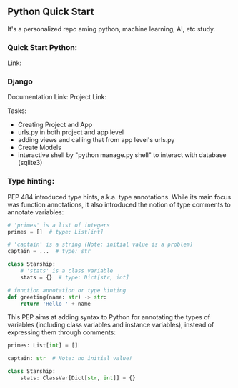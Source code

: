 ## Python Quick Start
It's a personalized repo aming python, machine learning, AI, etc study.

### Quick Start Python:
Link: 



### Django

Documentation Link: 
Project Link: 

Tasks:
- Creating Project and App
- urls.py in both project and app level
- adding views and calling that from app level's urls.py
- Create Models
- interactive shell by "python manage.py shell" to interact with database (sqlite3)

### Type hinting:
PEP 484 introduced type hints, a.k.a. type annotations. While its main focus was function annotations, it also introduced the notion of type comments to annotate variables:
```py
# 'primes' is a list of integers
primes = []  # type: List[int]

# 'captain' is a string (Note: initial value is a problem)
captain = ...  # type: str

class Starship:
    # 'stats' is a class variable
    stats = {}  # type: Dict[str, int]

# function annotation or type hinting
def greeting(name: str) -> str:
    return 'Hello ' + name
```

This PEP aims at adding syntax to Python for annotating the types of variables (including class variables and instance variables), instead of expressing them through comments:
```py
primes: List[int] = []

captain: str  # Note: no initial value!

class Starship:
    stats: ClassVar[Dict[str, int]] = {}
```